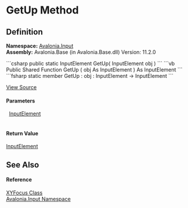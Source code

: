 # GetUp Method




## Definition
**Namespace:** <a href="N_Avalonia_Input">Avalonia.Input</a>  
**Assembly:** Avalonia.Base (in Avalonia.Base.dll) Version: 11.2.0

<Tabs groupId="api-code-preview">
<TabItem value="csharp" label="C#">
```csharp
public static InputElement GetUp(
	InputElement obj
)
```
</TabItem>
<TabItem value="vb" label="VB">
```vb
Public Shared Function GetUp ( 
	obj As InputElement
) As InputElement
```
</TabItem>
<TabItem value="fsharp" label="F#">
```fsharp
static member GetUp : 
        obj : InputElement -> InputElement 
```
</TabItem>
</Tabs>



<a href="https://github.com/AvaloniaUI/Avalonia/tree/master/src/Avalonia.Base/Input/Navigation/XYFocus.Properties.cs#L31" title="View the source code">View Source</a>



#### Parameters
<dl><dt>  <a href="T_Avalonia_Input_InputElement">InputElement</a></dt><dd> </dd></dl>

#### Return Value
<a href="T_Avalonia_Input_InputElement">InputElement</a>

## See Also


#### Reference
<a href="T_Avalonia_Input_XYFocus">XYFocus Class</a>  
<a href="N_Avalonia_Input">Avalonia.Input Namespace</a>  


